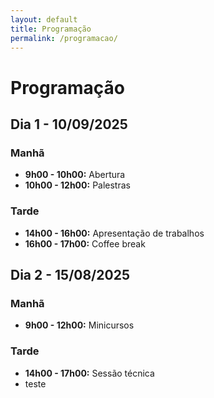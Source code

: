 ```yaml
---
layout: default
title: Programação
permalink: /programacao/
---
```


# Programação

## Dia 1 - 10/09/2025

### Manhã
- **9h00 - 10h00:** Abertura
- **10h00 - 12h00:** Palestras

### Tarde
- **14h00 - 16h00:** Apresentação de trabalhos
- **16h00 - 17h00:** Coffee break

## Dia 2 - 15/08/2025

### Manhã
- **9h00 - 12h00:** Minicursos

### Tarde
- **14h00 - 17h00:** Sessão técnica
- teste
